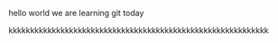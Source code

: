 hello world we are learning git today



kkkkkkkkkkkkkkkkkkkkkkkkkkkkkkkkkkkkkkkkkkkkkkkkkkkkkkkkkkkk
